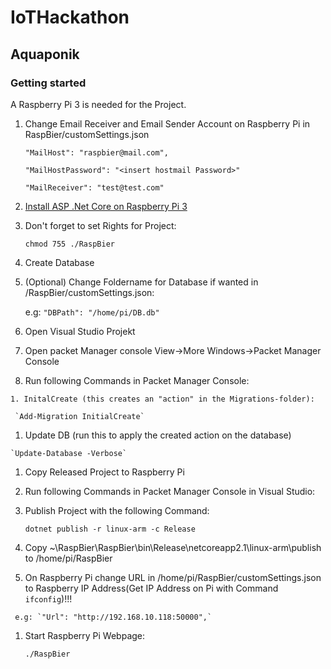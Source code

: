 # IoTHackathon

## Aquaponik

### Getting started

A Raspberry Pi 3 is needed for the Project.

1. Change Email Receiver and Email Sender Account on Raspberry Pi in RaspBier/customSettings.json

     `"MailHost": "raspbier@mail.com",`

     `"MailHostPassword": "<insert hostmail Password>"`

     `"MailReceiver": "test@test.com"`

1. [Install ASP .Net Core on Raspberry Pi 3](https://github.com/dotnet/core/blob/master/samples/RaspberryPiInstructions.md#linux)

  1. Don't forget to set Rights for Project:

     `chmod 755 ./RaspBier`
 
1. Create Database

  1. (Optional) Change Foldername for Database if wanted in /RaspBier/customSettings.json:

	 e.g: `"DBPath": "/home/pi/DB.db"`

  1. Open Visual Studio Projekt

  1. Open packet Manager console View->More Windows->Packet Manager Console

  1. Run following Commands in Packet Manager Console:

    1. InitalCreate (this creates an "action" in the Migrations-folder):

     `Add-Migration InitialCreate`

  1. Update DB (run this to apply the created action on the database)
	
    `Update-Database -Verbose`
	
1. Copy Released Project to Raspberry Pi

  1. Run following Commands in Packet Manager Console in Visual Studio:
	
  1. Publish Project with the following Command:

     `dotnet publish -r linux-arm -c Release`

  1. Copy ~\RaspBier\RaspBier\bin\Release\netcoreapp2.1\linux-arm\publish to /home/pi/RaspBier
	
  1.  On Raspberry Pi change URL in /home/pi/RaspBier/customSettings.json to Raspberry IP Address(Get IP Address on Pi with Command `ifconfig`)!!!

     e.g: `"Url": "http://192.168.10.118:50000",`

	
1. Start Raspberry Pi Webpage:

     `./RaspBier`
	